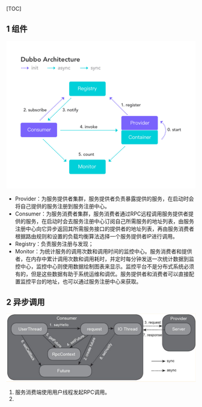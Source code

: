 [TOC]

## 1 组件

![](images/architecture.png)

- Provider：为服务提供者集群，服务提供者负责暴露提供的服务，在启动时会将自己提供的服务注册到服务注册中心。
- Consumer：为服务消费者集群，服务消费者通过RPC远程调用服务提供者提供的服务，在启动时会去服务注册中心订阅自己所需服务的地址列表，由服务注册中心向它异步返回其所需服务接口的提供者的地址列表，再由服务消费者根据路由规则和设置的负载均衡算法选择一个服务提供者IP进行调用。
- Registry：负责服务注册与发现；
- Monitor：为统计服务的调用次数和调用时间的监控中心。服务消费者和提供者，在内存中累计调用次数和调用耗时，并定时每分钟发送一次统计数据到监控中心，监控中心则使用数据绘制图表来显示。监控平台不是分布式系统必须有的，但是这些数据有助于系统运维和调优。服务提供者和消费者可以直接配置监控平台的地址，也可以通过服务注册中心来获取。

## 2 异步调用

![](images/asyn.png)

1. 服务消费端使用用户线程发起RPC调用。
2. 